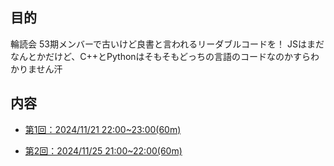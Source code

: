 ## 目的

輪読会
53期メンバーで古いけど良書と言われるリーダブルコードを！
JSはまだなんとかだけど、C++とPythonはそもそもどっちの言語のコードなのかすらわかりません汗

## 内容
- [第1回：2024/11/21 22:00~23:00(60m)](https://github.com/yu-ka3028/TIL/blob/main/Book/リーダブルコード/202411212200.md)

- [第2回：2024/11/25 21:00~22:00(60m)](https://github.com/yu-ka3028/TIL/blob/main/Book/リーダブルコード/202411251330.md)
